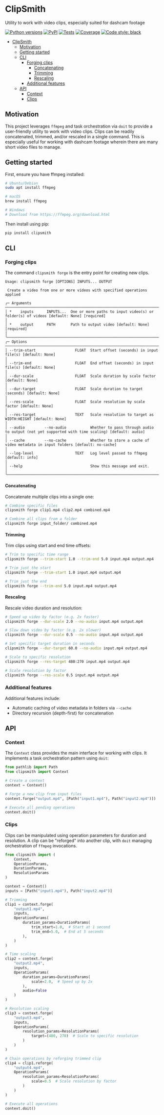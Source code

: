 <!-- TODO: logo using glyphsynth -->

# ClipSmith
Utility to work with video clips, especially suited for dashcam footage

[![Python versions](https://img.shields.io/pypi/pyversions/clipsmith.svg)](https://pypi.org/project/clipsmith)
[![PyPI](https://img.shields.io/pypi/v/clipsmith?color=%2334D058&label=pypi%20package)](https://pypi.org/project/clipsmith)
[![Tests](./badges/tests.svg?dummy=8484744)]()
[![Coverage](./badges/cov.svg?dummy=8484744)]()
[![Code style: black](https://img.shields.io/badge/code%20style-black-000000.svg)](https://github.com/psf/black)

- [ClipSmith](#clipsmith)
  - [Motivation](#motivation)
  - [Getting started](#getting-started)
  - [CLI](#cli)
    - [Forging clips](#forging-clips)
      - [Concatenating](#concatenating)
      - [Trimming](#trimming)
      - [Rescaling](#rescaling)
    - [Additional features](#additional-features)
  - [API](#api)
    - [Context](#context)
    - [Clips](#clips)

## Motivation

This project leverages `ffmpeg` and task orchestration via `doit` to provide a user-friendly utility to work with video clips. Clips can be readily concatenated, trimmed, and/or rescaled in a single command. This is especially useful for working with dashcam footage wherein there are many short video files to manage.

## Getting started

First, ensure you have ffmpeg installed:

```bash
# Ubuntu/Debian
sudo apt install ffmpeg

# macOS
brew install ffmpeg

# Windows
# Download from https://ffmpeg.org/download.html
```

Then install using pip:

```bash
pip install clipsmith
```

## CLI

### Forging clips

The command `clipsmith forge` is the entry point for creating new clips.

<!-- include doc/cli/forge.md -->
```
Usage: clipsmith forge [OPTIONS] INPUTS... OUTPUT                                                                                                            
                                                                                                                                                              
 Create a video from one or more videos with specified operations applied                                                                                     
                                                                                                                                                              
╭─ Arguments ────────────────────────────────────────────────────────────────────────────────────────────────────────────────────────────────────────────────╮
│ *    inputs      INPUTS...  One or more paths to input video(s) or folder(s) of videos [default: None] [required]                                          │
│ *    output      PATH       Path to output video [default: None] [required]                                                                                │
╰────────────────────────────────────────────────────────────────────────────────────────────────────────────────────────────────────────────────────────────╯
╭─ Options ──────────────────────────────────────────────────────────────────────────────────────────────────────────────────────────────────────────────────╮
│ --trim-start                  FLOAT  Start offset (seconds) in input file(s) [default: None]                                                               │
│ --trim-end                    FLOAT  End offset (seconds) in input file(s) [default: None]                                                                 │
│ --dur-scale                   FLOAT  Scale duration by scale factor [default: None]                                                                        │
│ --dur-target                  FLOAT  Scale duration to target (seconds) [default: None]                                                                    │
│ --res-scale                   FLOAT  Scale resolution by scale factor [default: None]                                                                      │
│ --res-target                  TEXT   Scale resolution to target as WIDTH:HEIGHT [default: None]                                                            │
│ --audio         --no-audio           Whether to pass through audio to output (not yet supported with time scaling) [default: audio]                        │
│ --cache         --no-cache           Whether to store a cache of video metadata in input folders [default: no-cache]                                       │
│ --log-level                   TEXT   Log level passed to ffmpeg [default: info]                                                                            │
│ --help                               Show this message and exit.                                                                                           │
╰────────────────────────────────────────────────────────────────────────────────────────────────────────────────────────────────────────────────────────────╯
```

<!-- include end -->

#### Concatenating

Concatenate multiple clips into a single one:

```bash
# Combine specific files
clipsmith forge clip1.mp4 clip2.mp4 combined.mp4

# Combine all clips from a folder
clipsmith forge input_folder/ combined.mp4
```

#### Trimming

Trim clips using start and end time offsets:

```bash
# Trim to specific time range
clipsmith forge --trim-start 1.0 --trim-end 5.0 input.mp4 output.mp4

# Trim just the start
clipsmith forge --trim-start 1.0 input.mp4 output.mp4

# Trim just the end
clipsmith forge --trim-end 5.0 input.mp4 output.mp4
```

#### Rescaling

Rescale video duration and resolution:

```bash
# Speed up video by factor (e.g. 2x faster)
clipsmith forge --dur-scale 2.0 --no-audio input.mp4 output.mp4

# Slow down video by factor (e.g. 2x slower)
clipsmith forge --dur-scale 0.5 --no-audio input.mp4 output.mp4

# Set specific target duration in seconds
clipsmith forge --dur-target 60.0 --no-audio input.mp4 output.mp4

# Scale to specific resolution
clipsmith forge --res-target 480:270 input.mp4 output.mp4

# Scale resolution by factor
clipsmith forge --res-scale 0.5 input.mp4 output.mp4
```

<!-- TODO:
### Clip playbooks
-->

### Additional features

Additional features include:
- Automatic caching of video metadata in folders via `--cache`
- Directory recursion (depth-first) for concatenation

## API

### Context

The `Context` class provides the main interface for working with clips. It implements a task orchestration pattern using `doit`:

```python
from pathlib import Path
from clipsmith import Context

# Create a context
context = Context()

# Forge a new clip from input files
context.forge("output.mp4", [Path("input1.mp4"), Path("input2.mp4")])

# Execute all pending operations
context.doit()
```

### Clips

Clips can be manipulated using operation parameters for duration and resolution. A clip can be "reforged" into another clip, with `doit` managing orchestration of `ffmpeg` invocations.

```python
from clipsmith import (
    Context, 
    OperationParams,
    DurationParams,
    ResolutionParams
)

context = Context()
inputs = [Path("input1.mp4"), Path("input2.mp4")]

# Trimming
clip1 = context.forge(
    "output1.mp4",
    inputs,
    OperationParams(
        duration_params=DurationParams(
            trim_start=1.0,  # Start at 1 second
            trim_end=5.0,  # End at 5 seconds
        ),
    )
)

# Time scaling
clip2 = context.forge(
    "output2.mp4",
    inputs,
    OperationParams(
        duration_params=DurationParams(
            scale=2.0,  # Speed up by 2x
        ),
        audio=False
    )
)

# Resolution scaling
clip3 = context.forge(
    "output3.mp4", 
    inputs,
    OperationParams(
        resolution_params=ResolutionParams(
            target=(480, 270)  # Scale to specific resolution
        )
    )
)

# Chain operations by reforging trimmed clip
clip4 = clip1.reforge(
    "output4.mp4",
    OperationParams(
        resolution_params=ResolutionParams(
            scale=0.5  # Scale resolution by factor
        )
    )
)

# Execute all operations
context.doit()
```
